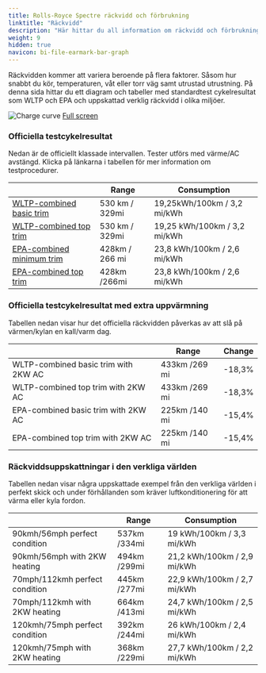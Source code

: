 ```yaml
---
title: Rolls-Royce Spectre räckvidd och förbrukning
linktitle: "Räckvidd"
description: "Här hittar du all information om räckvidd och förbrukning för Rolls-Royce Spectre."
weight: 9
hidden: true
navicon: bi-file-earmark-bar-graph
---
```

<!-- markdownlint-disable MD033 -->

Räckvidden kommer att variera beroende på flera faktorer. Såsom hur snabbt du kör, temperaturen, våt eller torr väg samt utrustad utrustning. På denna sida hittar du ett diagram och tabeller med standardtest cykelresultat som WLTP och EPA och uppskattad verklig räckvidd i olika miljöer.

<img class="img-fluid" alt="Charge curve" src="../range.svg"/>
<a href="../range.svg">Full screen</a>

### Officiella testcykelresultat

Nedan är de officiellt klassade intervallen. Tester utförs med värme/AC avstängd. Klicka på länkarna i tabellen för mer information om testprocedurer.

<table class="table table-striped">
<thead>
<tr><th></th><th>  Range </th><th>Consumption </th></tr>
<tbody>
<tr><td><a href="../../../../../guides/understandingrange/wltp/">WLTP-combined basic trim</a></td><td> 530 km / 329mi </td><td>19,25kWh/100km / 3,2 mi/kWh </td></tr> 
<tr><td><a href="../../../../../guides/understandingrange/wltp/">WLTP-combined top trim</a></td><td> 530 km / 329mi </td><td> 19,25 kWh/100km / 3,2 mi/kWh </td></tr>  
<tr><td><a href="../../../../../guides/understandingrange/epa/">EPA-combined minimum trim</a></td><td>428km / 266 mi</td><td> 23,8 kWh/100km / 2,6 mi/kWh </td></tr> 
<tr><td><a href="../../../../../guides/understandingrange/epa/">EPA-combined top trim </a></td><td>428km /266mi</td><td> 23,8 kWh/100km / 2,6 mi/kWh  </td></tr> 
</tbody></table>

### Officiella testcykelresultat med extra uppvärmning

Tabellen nedan visar hur det officiella räckvidden påverkas av att slå på värmen/kylan en kall/varm dag.

<table class="table table-striped">
<thead>
<tr><th></th><th>  Range </th><th>Change </th></tr>
<tbody>
<tr><td> WLTP-combined basic trim with 2KW AC </td><td> 433km /269 mi </td><td> -18,3%</td></tr>
<tr><td>  WLTP-combined top trim with 2KW AC </td><td> 433km /269 mi </td><td>-18,3%</td></tr>
<tr><td>  EPA-combined basic trim with 2KW AC </td><td> 225km /140 mi </td><td> -15,4%</td></tr>
<tr><td>  EPA-combined top trim with 2KW AC </td><td> 225km /140 mi </td><td> -15,4%</td></tr>
</tbody></table>

### Räckviddsuppskattningar i den verkliga världen

Tabellen nedan visar några uppskattade exempel från den verkliga världen i perfekt skick och under förhållanden som kräver luftkonditionering för att värma eller kyla fordon.

<table class="table table-striped">
<thead>
<tr><th></th><th>  Range </th><th>Consumption </th></tr>
<tbody>
<tr><td> 90kmh/56mph perfect condition </td><td> 537km /334mi</td><td> 19 kWh/100km / 3,3 mi/kWh </td></tr>
<tr><td> 90kmh/56mph with 2KW heating </td><td> 494km /299mi</td><td> 21,2 kWh/100km / 2,9 mi/kWh </td></tr
<tr><td> 70mph/112kmh perfect condition </td><td> 445km /277mi</td><td> 22,9 kWh/100km / 2,7 mi/kWh</td></tr>
<tr><td> 70mph/112kmh with 2KW heating </td><td> 664km /413mi</td><td> 24,7 kWh/100km / 2,5 mi/kWh  </td></tr
<tr><td> 120kmh/75mph perfect condition </td><td> 392km /244mi</td><td> 26 kWh/100km / 2,4 mi/kWh </td></tr>
<tr><td> 120kmh/75mph with 2KW heating </td><td> 368km /229mi</td><td> 27,7 kWh/100km / 2,2 mi/kWh </td></tr
</tbody></table>
